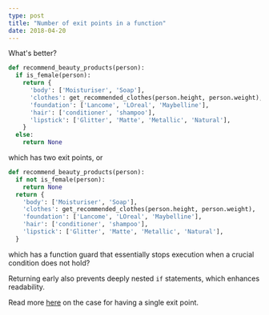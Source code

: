 ```yaml
---
type: post
title: "Number of exit points in a function"
date: 2018-04-20
---
```


What's better?

```py
def recommend_beauty_products(person):
  if is_female(person):
    return {
      'body': ['Moisturiser', 'Soap'],
      'clothes': get_recommended_clothes(person.height, person.weight),
      'foundation': ['Lancome', 'LOreal', 'Maybelline'], 
      'hair': ['conditioner', 'shampoo'],
      'lipstick': ['Glitter', 'Matte', 'Metallic', 'Natural'],
    }
  else:
    return None
```
which has two exit points, or

```py
def recommend_beauty_products(person):
  if not is_female(person):
    return None
  return {
    'body': ['Moisturiser', 'Soap'],
    'clothes': get_recommended_clothes(person.height, person.weight),
    'foundation': ['Lancome', 'LOreal', 'Maybelline'], 
    'hair': ['conditioner', 'shampoo'],
    'lipstick': ['Glitter', 'Matte', 'Metallic', 'Natural'],
  }
```
which has a function guard that essentially stops execution when a
crucial condition does not hold?

Returning early also prevents deeply nested `if` statements,
which enhances readability.

Read more [here](https://www.tomdalling.com/blog/coding-tips/coding-tip-have-a-single-exit-point/)
on the case for having a single exit point.


